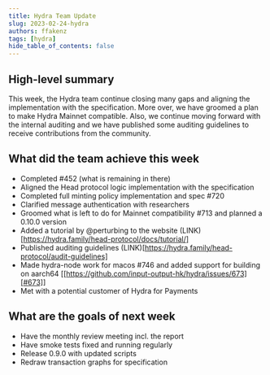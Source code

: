 ```yaml
---
title: Hydra Team Update
slug: 2023-02-24-hydra
authors: ffakenz
tags: [hydra]
hide_table_of_contents: false
---
```


## High-level summary

This week, the Hydra team continue closing many gaps and aligning the
implementation with the specification.
More over, we have groomed a plan to make Hydra Mainnet compatible.
Also, we continue moving forward with the internal auditing and we 
have published some auditing guidelines to receive contributions 
from the community.

## What did the team achieve this week

-   Completed #452 (what is remaining in there)
-   Aligned the Head protocol logic implementation with the specification
-   Completed full minting policy implementation and spec #720
-   Clarified message authentication with researchers
-   Groomed what is left to do for Mainnet compatibility #713 and planned a 0.10.0 version
-   Added a tutorial by @perturbing to the website (LINK)[https://hydra.family/head-protocol/docs/tutorial/]
-   Published auditing guidelines (LINK)[https://hydra.family/head-protocol/audit-guidelines]
-   Made hydra-node work for macos #746 and added support for building on aarch64 [[https://github.com/input-output-hk/hydra/issues/673][#673]]
-   Met with a potential customer of Hydra for Payments

## What are the goals of next week

-   Have the monthly review meeting incl. the report
-   Have smoke tests fixed and running regularly
-   Release 0.9.0 with updated scripts
-   Redraw transaction graphs for specification
